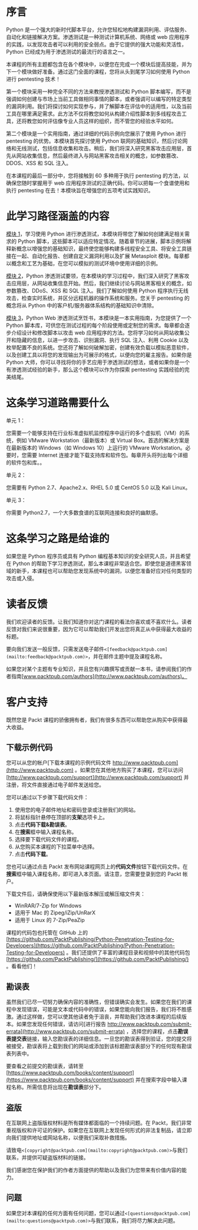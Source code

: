 # 序言

Python 是一个强大的新时代脚本平台，允许您轻松地构建漏洞利用、评估服务、自动化和链接解决方案。渗透测试是一种测试计算机系统、网络或 web 应用程序的实践，以发现攻击者可以利用的安全弱点。由于它提供的强大功能和灵活性，Python 已经成为用于渗透测试的最流行的语言之一。

本课程的所有主题都包含在各个模块中，以便您在完成一个模块后提高技能，并为下一个模块做好准备。通过这门全面的课程，您将从头到尾学习如何使用 Python 进行 pentesting 技术！

第一个模块采用一种完全不同的方法来教授渗透测试和 Python 脚本编写，而不是强调如何创建与市场上当前工具做相同事情的脚本，或者强调可以编写的特定类型的漏洞利用。我们将探讨如何实现参与，并了解脚本在评估中的适用性，以及当前工具在哪里满足需求。此方法不仅将教您如何从构建介绍性脚本到多线程攻击工具，还将教您如何评估像专业人员这样的组织，而不管您的经验水平如何。

第二个模块是一个实用指南，通过详细的代码示例向您展示了使用 Python 进行 pentesting 的优势。本模块首先探讨使用 Python 联网的基础知识，然后讨论网络和无线测试，包括信息收集和攻击。稍后，我们将深入研究黑客攻击应用层，首先从网站收集信息，然后最终进入与网站黑客攻击相关的概念，如参数篡改、DDOS、XSS 和 SQL 注入。

在本课程的最后一部分中，您将接触到 60 多种用于执行 pentesting 的方法，以确保您随时掌握用于 web 应用程序测试的正确代码。你可以把每一个食谱使用和执行 pentesting 在去！本模块旨在增强您的五项考试实践知识。

# 此学习路径涵盖的内容

[模块 1](sec1.html "Part 1. Module 1")，学习使用 Python 进行渗透测试，本模块将带您了解如何创建满足相关需求的 Python 脚本，这些脚本可以适应特定情况。随着章节的进展，脚本示例将解释新概念以增强您的基础知识，最终使您能够构建多线程安全工具、将安全工具链接在一起、自动化报告、创建自定义漏洞利用以及扩展 Metasploit 模块。每章都以概念和工艺为基础，在您可以模拟的测试环境中使用详细的示例。

[模块 2](sec2.html "Part 2. Module 2")，Python 渗透测试要领，在本模块的学习过程中，我们深入研究了黑客攻击应用层，从网站收集信息开始。然后，我们继续讨论与网站黑客相关的概念，如参数篡改、DDoS、XSS 和 SQL 注入。我们了解如何使用 Python 程序执行无线攻击，检查实时系统，并区分远程机器的操作系统和服务。您关于 pentesting 的概念将从 Python 中的客户机/服务器体系结构的基础知识中清除。

[模块 3](sec3.html "Part 3. Module 3")，Python Web 渗透测试烹饪书，本模块是一本实用指南，为您提供了一个 Python 脚本库，可供您在测试过程的每个阶段使用或定制您的需求。每章都会逐步介绍设计和修改脚本以攻击 web 应用程序的方法。您将学习如何从网站收集公开和隐藏的信息，以进一步攻击、识别漏洞、执行 SQL 注入、利用 Cookie 以及枚举配置不良的系统。您还将了解如何破解加密，创建有效负载以模拟恶意软件，以及创建工具以将您的发现输出为可展示的格式，以便向您的雇主报告。如果你是 Python 大师，你可以寻找将你的手艺应用于渗透测试的想法，或者如果你是一个有渗透测试经验的新手，那么这个模块可以作为你探索 pentesting 实践经验的完美结尾。

# 这条学习道路需要什么

单元 1：

您需要一个能够支持在行业标准虚拟机监控程序中运行的多个虚拟机（VM）的系统，例如 VMware Workstation（最新版本）或 Virtual Box。首选的解决方案是在最新版本的 Windows（如 Windows 10）上运行的 VMware Workstation。必要时，您需要 Internet 连接才能下载支持库和软件包。每章开头将列出每个详细的软件包和库。。

单元 2：

您需要有 Python 2.7、Apache2.x、RHEL 5.0 或 CentOS 5.0 以及 Kali Linux。

单元 3：

你需要 Python2.7，一个大多数食谱的互联网连接和良好的幽默感。

# 这条学习之路是给谁的

如果您是 Python 程序员或具有 Python 编程基本知识的安全研究人员，并且希望在 Python 的帮助下学习渗透测试，那么本课程非常适合您。即使您是道德黑客领域的新手，本课程也可以帮助您发现系统中的漏洞，以便您准备好应对任何类型的攻击或入侵。

# 读者反馈

我们欢迎读者的反馈。让我们知道你对这门课程的看法你喜欢或不喜欢什么。读者反馈对我们来说很重要，因为它可以帮助我们开发出您将真正从中获得最大收益的标题。

要向我们发送一般反馈，只需发送电子邮件`<[feedback@packtpub.com](mailto:feedback@packtpub.com)>`，并在邮件主题中提及课程名称。

如果您对某个主题有专业知识，并且您有兴趣撰写或贡献一本书，请参阅我们的作者指南[www.packtpub.com/authors](http://www.packtpub.com/authors)。

# 客户支持

既然您是 Packt 课程的骄傲拥有者，我们有很多东西可以帮助您从购买中获得最大收益。

## 下载示例代码

您可以从您的帐户[下载本课程的示例代码文件 http://www.packtpub.com](http://www.packtpub.com) 。如果您在其他地方购买了本课程，您可以访问[http://www.packtpub.com/support](http://www.packtpub.com/support) 并注册，将文件直接通过电子邮件发送给您。

您可以通过以下步骤下载代码文件：

1.  使用您的电子邮件地址和密码登录或注册我们的网站。
2.  将鼠标指针悬停在顶部的**支架**选项卡上。
3.  点击**代码下载&勘误表**。
4.  在**搜索**框中输入课程名称。
5.  选择要下载代码文件的课程。
6.  从您购买本课程的下拉菜单中选择。
7.  点击**代码下载**。

您也可以通过点击 Packt 发布网站课程网页上的**代码文件**按钮下载代码文件。在**搜索**框中输入课程名称，即可进入本页面。请注意，您需要登录到您的 Packt 帐户。

下载文件后，请确保使用以下最新版本解压或解压缩文件夹：

*   WinRAR/7-Zip for Windows
*   适用于 Mac 的 Zipeg/iZip/UnRarX
*   适用于 Linux 的 7-Zip/PeaZip

课程的代码包也托管在 GitHub 上的[https://github.com/PacktPublishing/Python-Penetration-Testing-for-Developers](https://github.com/PacktPublishing/Python-Penetration-Testing-for-Developers) 。我们还提供了丰富的课程目录和视频中的其他代码包[https://github.com/PacktPublishing/](https://github.com/PacktPublishing/) 。看看他们！

## 勘误表

虽然我们已尽一切努力确保内容的准确性，但错误确实会发生。如果您在我们的课程中发现错误，可能是文本或代码中的错误，如果您能向我们报告，我们将不胜感激。通过这样做，您可以使其他读者免于沮丧，并帮助我们改进本课程的后续版本。如果您发现任何错误，请访问[进行报告 http://www.packtpub.com/submit-errata](http://www.packtpub.com/submit-errata) ，选择您的课程，点击**勘误表提交表**链接，输入您勘误表的详细信息。一旦您的勘误表得到验证，您的提交将被接受，勘误表将上载到我们的网站或添加到该标题勘误表部分下的任何现有勘误表列表中。

要查看之前提交的勘误表，请转至[https://www.packtpub.com/books/content/support](https://www.packtpub.com/books/content/support) 并在搜索字段中输入课程名称。所需信息将出现在**勘误表**部分下。

## 盗版

在互联网上盗版版权材料是所有媒体都面临的一个持续问题。在 Packt，我们非常重视版权和许可证的保护。如果您在互联网上发现任何形式的非法复制品，请立即向我们提供地址或网站名称，以便我们采取补救措施。

请致电`<[copyright@packtpub.com](mailto:copyright@packtpub.com)>`与我们联系，并提供可疑盗版材料的链接。

我们感谢您在保护我们的作者方面提供的帮助以及我们为您带来有价值内容的能力。

## 问题

如果您对本课程的任何方面有任何问题，您可以通过`<[questions@packtpub.com](mailto:questions@packtpub.com)>`与我们联系，我们将尽力解决此问题。